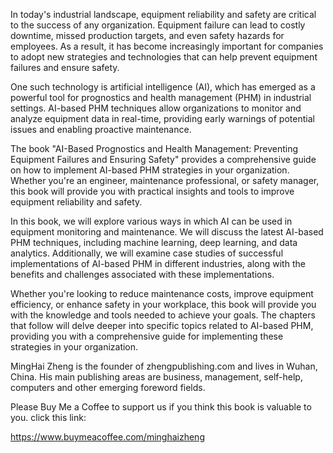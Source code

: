
In today's industrial landscape, equipment reliability and safety are critical to the success of any organization. Equipment failure can lead to costly downtime, missed production targets, and even safety hazards for employees. As a result, it has become increasingly important for companies to adopt new strategies and technologies that can help prevent equipment failures and ensure safety.

One such technology is artificial intelligence (AI), which has emerged as a powerful tool for prognostics and health management (PHM) in industrial settings. AI-based PHM techniques allow organizations to monitor and analyze equipment data in real-time, providing early warnings of potential issues and enabling proactive maintenance.

The book "AI-Based Prognostics and Health Management: Preventing Equipment Failures and Ensuring Safety" provides a comprehensive guide on how to implement AI-based PHM strategies in your organization. Whether you're an engineer, maintenance professional, or safety manager, this book will provide you with practical insights and tools to improve equipment reliability and safety.

In this book, we will explore various ways in which AI can be used in equipment monitoring and maintenance. We will discuss the latest AI-based PHM techniques, including machine learning, deep learning, and data analytics. Additionally, we will examine case studies of successful implementations of AI-based PHM in different industries, along with the benefits and challenges associated with these implementations.

Whether you're looking to reduce maintenance costs, improve equipment efficiency, or enhance safety in your workplace, this book will provide you with the knowledge and tools needed to achieve your goals. The chapters that follow will delve deeper into specific topics related to AI-based PHM, providing you with a comprehensive guide for implementing these strategies in your organization.

MingHai Zheng is the founder of zhengpublishing.com and lives in Wuhan, China. His main publishing areas are business, management, self-help, computers and other emerging foreword fields.

Please Buy Me a Coffee to support us if you think this book is valuable to you. click this link:

https://www.buymeacoffee.com/minghaizheng
